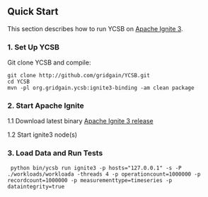 <!--
Copyright (c) 2021 YCSB contributors. All rights reserved.

Licensed under the Apache License, Version 2.0 (the "License"); you
may not use this file except in compliance with the License. You
may obtain a copy of the License at

http://www.apache.org/licenses/LICENSE-2.0

Unless required by applicable law or agreed to in writing, software
distributed under the License is distributed on an "AS IS" BASIS,
WITHOUT WARRANTIES OR CONDITIONS OF ANY KIND, either express or
implied. See the License for the specific language governing
permissions and limitations under the License. See accompanying
LICENSE file.
-->

## Quick Start

This section describes how to run YCSB on [Apache Ignite 3](https://ignite.apache.org).

### 1. Set Up YCSB

Git clone YCSB and compile:

    git clone http://github.com/gridgain/YCSB.git
    cd YCSB
    mvn -pl org.gridgain.ycsb:ignite3-binding -am clean package

### 2. Start Apache Ignite
1.1 Download latest binary [Apache Ignite 3 release](https://ignite.apache.org/download.cgi#binaries)

1.2 Start ignite3 node(s)
 
### 3. Load Data and Run Tests

` python bin/ycsb run ignite3 -p hosts="127.0.0.1" -s -P ./workloads/workloada -threads 4 -p operationcount=1000000 -p recordcount=1000000 -p measurementtype=timeseries -p dataintegrity=true`
